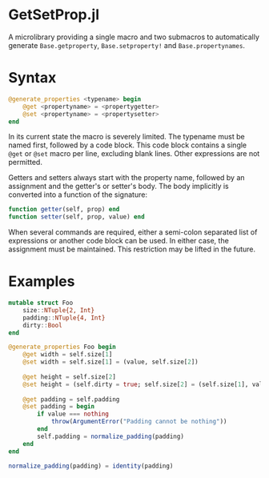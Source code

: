 # GetSetProp.jl
A microlibrary providing a single macro and two submacros to automatically generate `Base.getproperty`,
`Base.setproperty!` and `Base.propertynames`.

# Syntax
```julia
@generate_properties <typename> begin
    @get <propertyname> = <propertygetter>
    @set <propertyname> = <propertysetter>
end
```

In its current state the macro is severely limited. The typename must be named first, followed by a code block.
This code block contains a single `@get` or `@set` macro per line, excluding blank lines. Other expressions are not
permitted.

Getters and setters always start with the property name, followed by an assignment and the getter's or setter's body.
The body implicitly is converted into a function of the signature:

```julia
function getter(self, prop) end
function setter(self, prop, value) end
```

When several commands are required, either a semi-colon separated list of expressions or another code block can be used.
In either case, the assignment must be maintained. This restriction may be lifted in the future.

# Examples

```julia
mutable struct Foo
    size::NTuple{2, Int}
    padding::NTuple{4, Int}
    dirty::Bool
end

@generate_properties Foo begin
    @get width = self.size[1]
    @set width = self.size[1] = (value, self.size[2])
    
    @get height = self.size[2]
    @set height = (self.dirty = true; self.size[2] = (self.size[1], value))
    
    @get padding = self.padding
    @set padding = begin
        if value === nothing
            throw(ArgumentError("Padding cannot be nothing"))
        end
        self.padding = normalize_padding(padding)
    end
end

normalize_padding(padding) = identity(padding)
```
